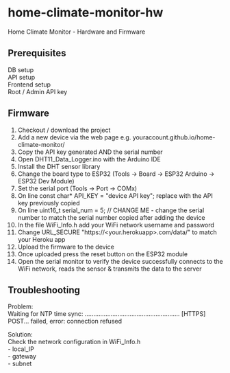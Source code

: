 # home-climate-monitor-hw
Home Climate Monitor - Hardware and Firmware

## Prerequisites

DB setup  
API setup  
Frontend setup  
Root / Admin API key

## Firmware
1. Checkout / download the project
2. Add a new device via the web page e.g. youraccount.github.io/home-climate-monitor/
3. Copy the API key generated AND the serial number
4. Open DHT11_Data_Logger.ino with the Arduino IDE
5. Install the DHT sensor library
6. Change the board type to ESP32 (Tools -> Board -> ESP32 Arduino -> ESP32 Dev Module)
7. Set the serial port (Tools -> Port -> COMx)
8. On line const char* API_KEY = "device API key"; replace <device API key> with the API key previously copied
9. On line uint16_t serial_num = 5; // CHANGE ME - change the serial number to match the serial number copied after adding the device 
10. In the file WiFi_Info.h add your WiFi network username and password  
11. Change URL_SECURE "https://<your.herokuapp>.com/data/" to match your Heroku app
12. Upload the firmware to the device
13. Once uploaded press the reset button on the ESP32 module
14. Open the serial monitor to verify the device successfully connects to the WiFi network, reads the sensor & transmits the data to the server

## Troubleshooting
  Problem:  
  Waiting for NTP time sync: .......................................................
  [HTTPS] POST... failed, error: connection refused
  
  Solution:  
  Check the network configuration in WiFi_Info.h  
    - local_IP  
    - gateway  
    - subnet  
